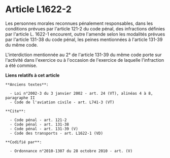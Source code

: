 # Article L1622-2

Les personnes morales reconnues pénalement responsables, dans les conditions prévues par l'article 121-2 du code pénal, des
infractions définies par l'article L. 1622-1 encourent, outre l'amende selon les modalités prévues par l'article 131-38 du
code pénal, les peines mentionnées à l'article 131-39 du même code.

L'interdiction mentionnée au 2° de l'article 131-39 du même code porte sur l'activité dans l'exercice ou à l'occasion de
l'exercice de laquelle l'infraction a été commise.

**Liens relatifs à cet article**

	**Anciens textes**:

	  - Loi n°2002-3 du 3 janvier 2002 - art. 24 (VT), alinéas 4 à 8, paragraphe II
	  - Code de l'aviation civile - art. L741-3 (VT)

	**Cite**:

	  - Code pénal - art. 121-2
	  - Code pénal - art. 131-38
	  - Code pénal - art. 131-39 (V)
	  - Code des transports - art. L1622-1 (VD)

	**Codifié par**:

	  - Ordonnance n°2010-1307 du 28 octobre 2010 - art. (V)
